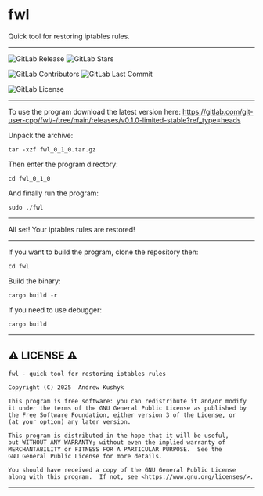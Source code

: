 # fwl

Quick tool for restoring iptables rules.

---

![GitLab Release](https://img.shields.io/gitlab/v/release/git-user-cpp%2Ffwl?display_name=release&date_order_by=released_at&style=flat-square&logo=gitlab)
![GitLab Stars](https://img.shields.io/gitlab/stars/git-user-cpp%2Ffwl?style=flat-square&logo=gitlab)

![GitLab Contributors](https://img.shields.io/gitlab/contributors/git-user-cpp%2Ffwl?style=flat-square&logo=gitlab) ![GitLab Last Commit](https://img.shields.io/gitlab/last-commit/git-user-cpp%2Ffwl?style=flat-square&logo=gitlab)

![GitLab License](https://img.shields.io/gitlab/license/git-user-cpp%2Ffwl?style=flat-square&logo=gitlab)

---

To use the program download the latest version here: https://gitlab.com/git-user-cpp/fwl/-/tree/main/releases/v0.1.0-limited-stable?ref_type=heads

Unpack the archive:
```
tar -xzf fwl_0_1_0.tar.gz
```
Then enter the program directory:
```
cd fwl_0_1_0
```
And finally run the program:
```
sudo ./fwl
```

---

All set! Your iptables rules are restored!

---

If you want to build the program, clone the repository then:
```
cd fwl
```
Build the binary:
```
cargo build -r
```
If you need to use debugger:
```
cargo build
```

---

## ⚠️ LICENSE ⚠️

    fwl - quick tool for restoring iptables rules

    Copyright (C) 2025  Andrew Kushyk

    This program is free software: you can redistribute it and/or modify
    it under the terms of the GNU General Public License as published by
    the Free Software Foundation, either version 3 of the License, or
    (at your option) any later version.

    This program is distributed in the hope that it will be useful,
    but WITHOUT ANY WARRANTY; without even the implied warranty of
    MERCHANTABILITY or FITNESS FOR A PARTICULAR PURPOSE.  See the
    GNU General Public License for more details.

    You should have received a copy of the GNU General Public License
    along with this program.  If not, see <https://www.gnu.org/licenses/>.

---

